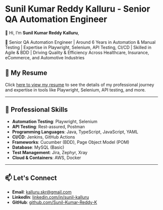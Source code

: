 # Sunil Kumar Reddy Kalluru - Senior QA Automation Engineer

👋 Hi, I’m **Sunil Kumar Reddy Kalluru**,

🎯 Senior QA Automation Engineer | Around 6 Years in Automation & Manual Testing | Expertise in Playwright, Selenium, API Testing, CI/CD | Skilled in Agile & BDD | Driving Quality & Efficiency Across Healthcare, Insurance, eCommerce, and Automotive Industries



## 📄 My Resume

Click [here to view my resume](https://github.com/Sunil-Kumar-Reddy-K/Resume/raw/main/Sunil_kumar_reddy_K_Sr_QA_Automation_6_Years_17092024.pdf) to see the details of my professional journey and expertise in tools like Playwright, Selenium, API testing, and more.

---

## 💼 Professional Skills
- **Automation Testing**: Playwright, Selenium
- **API Testing**: Rest-assured, Postman
- **Programming Languages**: Java, TypeScript, JavaScript, YAML
- **CI/CD**: Jenkins, GitHub Actions
- **Frameworks**: Cucumber (BDD), Page Object Model (POM)
- **Database**: MySQL (Basic)
- **Test Management**: Jira, Zephyr, Xray
- **Cloud & Containers**: AWS, Docker

---

## 📫 Let's Connect
- **Email**: [kalluru.skr@gmail.com](mailto:kalluru.skr@gmail.com)
- **LinkedIn**: [linkedin.com/in/sunil-kalluru](https://www.linkedin.com/in/sunil-kalluru)
- **GitHub**: [github.com/Sunil-Kumar-Reddy-K](https://github.com/Sunil-Kumar-Reddy-K/Resume)
